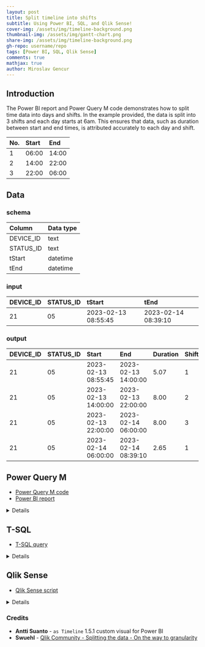 ```yaml
---
layout: post
title: Split timeline into shifts
subtitle: Using Power BI, SQL, and Qlik Sense!
cover-img: /assets/img/timeline-background.png
thumbnail-img: /assets/img/gantt-chart.png
share-img: /assets/img/timeline-background.png
gh-repo: username/repo
tags: [Power BI, SQL, Qlik Sense]
comments: true
mathjax: true
author: Miroslav Gencur
---
```


## Introduction
The Power BI report and Power Query M code demonstrates how to split time data into days and shifts. In the example provided, the data is split into 3 shifts and each day starts at 6am. This ensures that data, such as duration between start and end times, is attributed accurately to each day and shift.

| No. | Start | End |
| :--- |:--- |:--- |
| 1 | 06:00 | 14:00 |
| 2 | 14:00 | 22:00 |
| 3 | 22:00 | 06:00 |

## Data
### schema

| Column | Data type |
| :--- |:--- |
| DEVICE_ID | text |
| STATUS_ID | text |
| tStart | datetime |
| tEnd | datetime |

### input

| DEVICE_ID | STATUS_ID | tStart | tEnd |
| :--- |:--- |:--- |:--- |
| 21 | 05 | 2023-02-13 08:55:45 | 2023-02-14 08:39:10 |

### output

| DEVICE_ID | STATUS_ID | Start | End | Duration | Shift |
| :--- |:--- |:--- |:--- |:--- |:--- |
| 21 | 05 | 2023-02-13 08:55:45 | 2023-02-13 14:00:00 | 5.07 | 1 |
| 21 | 05 | 2023-02-13 14:00:00 | 2023-02-13 22:00:00 | 8.00 | 2 |
| 21 | 05 | 2023-02-13 22:00:00 | 2023-02-14 06:00:00 | 8.00 | 3 |
| 21 | 05 | 2023-02-14 06:00:00 | 2023-02-14 08:39:10 | 2.65 | 1 |
    
## Power Query M
- [Power Query M code](Power_Query_M_Code.txt)
- [Power BI report](link_to_Power_BI_report)

<details>

#### 1. Load Data
This step references previous power query section where the data is loaded from a csv.
```fsharp
let
    Source = #"Device Status (Raw Data)",
```
#### 2. Add Total Shift Start
Identify the start of the first shift associated with each event.
```fsharp
#"Added TotalShiftStart" = Table.AddColumn(Source, "TotalShiftStart", each 
    let result =
        if varStartTime >= #time(6, 0, 0) and varStartTime <#time(14, 0, 0) then #duration(0, 6, 0, 0)
        else if varStartTime >= #time(14, 0, 0) and varStartTime < #time(22, 0, 0) then #duration(0, 14, 0, 0)
        else if varStartTime >= #time(22, 0, 0) then #duration (0, 22, 0, 0)
        else if varStartTime < #time(6, 0, 0) then #duration(0, 22, 0, 0) - #duration(1, 0, 0, 0)
        else "error",

        varStartTime = DateTime.Time([tStart])

        in DateTime.From(Date.From([tStart])) + result, type datetime
    ),
```
#### 3. Add Total Shift End
Identify the end of the last shift associated with each event.
```fsharp
#"Added TotalShiftEnd" = Table.AddColumn(#"Added TotalShiftStart", "TotalShiftEnd", each 
    let result =
        if varEndTime >= #time(6, 0, 0) and varEndTime < #time(14, 0, 0) then #duration(0, 14, 0, 0)
        else if varEndTime >= #time(14, 0, 0) and varEndTime < #time(22, 0, 0) then #duration(0, 22, 0, 0)
        else if varEndTime >= #time(22, 0, 0) then #duration(1, 6, 0, 0)
        else if varEndTime < #time(6, 0, 0) then #duration(0, 6, 0, 0)
        else "error",

        varEndTime = DateTime.Time([tEnd])

        in DateTime.From(Date.From([tEnd])) + result, type datetime
    ),
```
#### 4. Split Data into 3 shifts
This step creates a list for each row.
```fsharp
#"Added ShiftStart" = Table.AddColumn(#"Added TotalShiftEnd", "ShiftStart", each 
        List.DateTimes(
            [TotalShiftStart],
            Duration.TotalHours([TotalShiftEnd]-[TotalShiftStart])/8,
            #duration(0, 8, 0, 0)
        )
    ),
```
#### 5. Expand the lists
Expand the lists into rows & change the data type to `datetime`.
```fsharp
#"Expanded ShiftStart" = Table.ExpandListColumn(#"Added ShiftStart", "ShiftStart"),
#"Changed ShiftStart Type" = Table.TransformColumnTypes(#"Expanded ShiftStart",{{"ShiftStart", type datetime}}),
```
#### 6. Add Shift End
Calculate the end of each shift.
```fsharp
#"Added ShiftEnd" = Table.AddColumn(#"Changed ShiftStart Type", "ShiftEnd", each
        [ShiftStart] + #duration(0, 8, 0, 0), type datetime
    ),
```
#### 7. Add Start and End
Determine the start and end of each event within a shift.
```fsharp
#"Added Start" = Table.AddColumn(#"Added ShiftEnd", "Start", each List.Max({[tStart], [ShiftStart]}), type datetime),
#"Added End" = Table.AddColumn(#"Added Start", "End", each List.Min({[tEnd], [ShiftEnd]}), type datetime),
```
#### 8. Calculate Duration
Duration is the difference between `Start` and `End` in hours.
```fsharp
#"Added Duration" = Table.AddColumn(#"Added End", "Duration", each Duration.TotalHours([End] - [Start]), type number),
```
#### 9. Add Date
Since each starts at 6am, a date column is created from the ShiftStart column. This can be linked to a Calendar table.
```fsharp
#"Inserted Date" = Table.AddColumn(#"Added Duration", "Date", each DateTime.Date([ShiftStart]), type date),
```
#### 10. Add Shift Number
Determine the shift number based on start time of shifts.
```fsharp
#"Added ShiftNumber" = Table.AddColumn(#"Inserted Date", "ShiftNumber", each 
    let result =
        if varShiftStart = #time(6, 0, 0) then 1
        else if varShiftStart = #time(14, 0, 0) then 2
        else if varShiftStart = #time(22, 0, 0) then 3
        else "error",

        varShiftStart = DateTime.Time([ShiftStart])

        in result, Int64.Type
    )
```
#### 11. End of M code
Output the result in the last step.
```fsharp
in
    #"Added ShiftNumber"
```
</details>

## T-SQL
- [T-SQL query](Split_Timeline.sql)

<details>

#### 1. ShiftBoundaries_CTE
Identify the boudaries of shifts for each event. The `ROW_NUMBER` function creates a unique ID for each row that is used in the following CTE.
```sql
WITH ShiftBoundaries_CTE as (
SELECT
    ROW_NUMBER() OVER (ORDER BY DEVICE_ID, tStart) as ID 
    , DEVICE_ID
    , STATUS_ID
    , tStart
    , tEnd
    , CASE
        WHEN CAST(tStart as time) >= '06:00' AND CAST(tStart as time) < '14:00' THEN DATEADD(hour, 6, CAST(CAST(tStart as date) as datetime))
        WHEN CAST(tStart as time) >= '14:00' AND CAST(tStart as time) < '22:00' THEN DATEADD(hour, 14, CAST(CAST(tStart as date) as datetime))
        WHEN CAST(tStart as time) >= '22:00' THEN DATEADD(hour, 22, CAST(CAST(tStart as date) as datetime))
        WHEN CAST(tStart as time) < '06:00' THEN DATEADD(hour, 22, CAST(CAST(tStart - 1 as date) as datetime))
    END as TotalShiftStart
    , CASE
        WHEN CAST(tEnd as time) >= '06:00' AND CAST(tEnd as time) < '14:00' THEN DATEADD(hour, 14, CAST(CAST(tEnd as date) as datetime))
        WHEN CAST(tEnd as time) >= '14:00' AND CAST(tEnd as time) < '22:00' THEN DATEADD(hour, 22, CAST(CAST(tEnd as date) as datetime))
        WHEN CAST(tEnd as time) >= '22:00' THEN DATEADD(hour, 6, CAST(CAST(tEnd + 1 as date) as datetime))
        WHEN CAST(tEnd as time) < '06:00' THEN DATEADD(hour, 6, CAST(CAST(tEnd as date) as datetime))
    END as TotalShiftEnd
FROM 
	Timeline
)
```
#### 2. Recursive_CTE
Split each event into individual shifts using a recursive CTE.
```sql
, Recursive_CTE as (
SELECT
    *
    , TotalShiftStart as ShiftStart
FROM 
    ShiftBoundaries_CTE
UNION ALL
SELECT
    t.ID
    , t.DEVICE_ID
    , t.STATUS_ID
    , t.tStart
    , t.tEnd
    , t.TotalShiftStart
    , t.TotalShiftEnd
    , DATEADD(hour, 8, Recursive_CTE.ShiftStart) as ShiftStart
FROM 
    ShiftBoundaries_CTE as t INNER JOIN Recursive_CTE
        ON t.ID = Recursive_CTE.ID
WHERE
     DATEADD(hour, 8, Recursive_CTE.ShiftStart) < t.TotalShiftEnd
)
```
#### 3. EventStartEnd_CTE
Determine the Start and End datetimes for each event within a shift.
```sql
, EventStartEnd_CTE as (
SELECT 
    *
    , CASE WHEN tStart > ShiftStart THEN tStart ELSE ShiftStart END as [Start]
    , CASE WHEN tEnd < DATEADD(hour, 8, ShiftStart) THEN tEnd ELSE DATEADD(hour, 8, ShiftStart) END as [End]
FROM
    Recursive_CTE
)
```
#### 4. Final output table
Create duration (hours), date, and shift number for each event.
```sql
SELECT
    DEVICE_ID
    , STATUS_ID
    , tStart
    , tEnd
    , TotalShiftStart
    , TotalShiftEnd
    , ShiftStart
    , DATEADD(hour, 8, ShiftStart) as ShiftEnd
    , [Start]
    , [End]
    , DATEDIFF(second, [Start], [End])/60.0/60.0 as Duration
    , CAST(ShiftStart as date) as [Date]
    , CASE
        WHEN CAST(ShiftStart as time) = '06:00' THEN 1
        WHEN CAST(ShiftStart as time) = '14:00' THEN 2
        WHEN CAST(ShiftStart as time) = '22:00' THEN 3
    END as [Shift]
FROM
    EventStartEnd_CTE
```
</details>

## Qlik Sense
- [Qlik Sense script](Qlik_Sense_script.txt)

<details>

Qlik Sense script was adapted from an answer by **Swuehl** in the Qlik Community forum - [Splitting the data - On the way to granularity](https://community.qlik.com/t5/QlikView-App-Dev/Splitting-the-data-On-the-way-to-granularity/td-p/468139)
	
#### 1. Load Data
Load data from the csv or another data source.
```text
Input:
LOAD
    DEVICE_ID,
    STATUS_ID,
    tStart,
    tEnd
 FROM [lib://C/Sample Data.csv]
(txt, codepage is 28591, embedded labels, delimiter is ',', msq);
```
#### 2. Identify Shift boundaries
Identify the boudaries of shifts for each event.
```text
ShiftBoundaries:
LOAD
    *,
    Timestamp(Floor(tStart, MakeTime(8), MakeTime(6))) as TotalShiftStart,
    Timestamp(Floor(tEnd, MakeTime(8), MakeTime(6)) + MakeTime(8)) as TotalShiftEnd
Resident Input;
```
#### 3. Split into 3 shifts
`WHILE` statement is used to split events into 3 shifts.
```text
LOAD
    *,
    Timestamp(TotalShiftStart + (IterNo() - 1) * MakeTime(8)) as ShiftStart,
    Timestamp(TotalShiftStart + IterNo() * MakeTime(8)) as ShiftEnd
Resident ShiftBoundaries
WHILE TotalShiftStart + IterNo() * MakeTime(8) <= TotalShiftEnd;
```
#### 4. Start and End
Determine the Start and End datetimes for each event within a shift.
```text
LOAD
    *,
    If(tStart > ShiftStart, tStart, ShiftStart) as Start,
    If(tEnd < ShiftEnd, tEnd, ShiftEnd) as End;
```
#### 5. Duration, Shift, Date
Create duration (hours), date, and shift number for each event.
```text
LOAD
    *,
    Interval(End - Start) * 24 as Duration,
    Pick(Match(Time(Frac(ShiftStart)), MakeTime(6), MakeTime(14), MakeTime(22)), 1, 2, 3) as Shift,
    Date(Floor(ShiftStart)) as Date;
```
#### 6. Remove redundant tables
All redundant tables must be dropped; otherwise, Qlik leaves them in the data model.
```text
DROP TABLE Input;
DROP TABLE ShiftBoundaries;
```
</details>

### Credits
- **Antti Suanto** - `as Timeline` 1.5.1 custom visual for Power BI
- **Swuehl** - [Qlik Community - Splitting the data - On the way to granularity](https://community.qlik.com/t5/QlikView-App-Dev/Splitting-the-data-On-the-way-to-granularity/td-p/468139)

